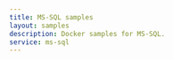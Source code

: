 ```yaml
---
title: MS-SQL samples
layout: samples
description: Docker samples for MS-SQL.
service: ms-sql
---
```


